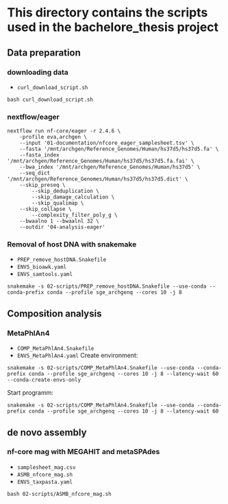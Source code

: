 # This directory contains the scripts used in the bachelore_thesis project
## Data preparation
### downloading data
- `curl_download_script.sh`
```
bash curl_download_script.sh
```
### nextflow/eager
```
nextflow run nf-core/eager -r 2.4.6 \
	-profile eva,archgen \
	--input '01-documentation/nfcore_eager_samplesheet.tsv' \
	--fasta '/mnt/archgen/Reference_Genomes/Human/hs37d5/hs37d5.fa' \
	--fasta_index '/mnt/archgen/Reference_Genomes/Human/hs37d5/hs37d5.fa.fai' \
	--bwa_index '/mnt/archgen/Reference_Genomes/Human/hs37d5' \
	--seq_dict '/mnt/archgen/Reference_Genomes/Human/hs37d5/hs37d5.dict' \
	--skip_preseq \
        --skip_deduplication \
        --skip_damage_calculation \
        --skip_qualimap \
	--skip_collapse \
        --complexity_filter_poly_g \
	--bwaalno 1 --bwaalnl 32 \
	--outdir '04-analysis-eager' 
```
### Removal of host DNA with snakemake
- `PREP_remove_hostDNA.Snakefile`
- `ENVS_bioawk.yaml`
- `ENVS_samtools.yaml`
```
snakemake -s 02-scripts/PREP_remove_hostDNA.Snakefile --use-conda --conda-prefix conda --profile sge_archgenq --cores 10 -j 8
```
## Composition analysis
### MetaPhlAn4
- `COMP_MetaPhlAn4.Snakefile`
- `ENVS_MetaPhlAn4.yaml`
Create environment:
```
snakemake -s 02-scripts/COMP_MetaPhlAn4.Snakefile --use-conda --conda-prefix conda --profile sge_archgenq --cores 10 -j 8 --latency-wait 60 --conda-create-envs-only
```
Start programm:
```
snakemake -s 02-scripts/COMP_MetaPhlAn4.Snakefile --use-conda --conda-prefix conda --profile sge_archgenq --cores 10 -j 8 --latency-wait 60
```
## de novo assembly
### nf-core mag with MEGAHIT and metaSPAdes
- `samplesheet_mag.csv`
- `ASMB_nfcore_mag.sh`
- `ENVS_taxpasta.yaml`
```
bash 02-scripts/ASMB_nfcore_mag.sh
```